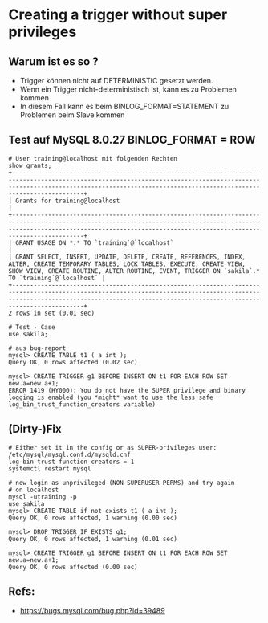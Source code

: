 # Creating a trigger without super privileges 

## Warum ist es so ? 

  * Trigger können nicht auf DETERMINISTIC gesetzt werden. 
  * Wenn ein Trigger nicht-deterministisch ist, kann es zu Problemen kommen
  * In diesem Fall kann es beim BINLOG_FORMAT=STATEMENT zu Problemen beim Slave kommen

## Test auf MySQL 8.0.27 BINLOG_FORMAT = ROW 

```
# User training@localhost mit folgenden Rechten 
show grants;
+--------------------------------------------------------------------------------------------------------------------------------------------------------------------------------------------------------------------------------------+
| Grants for training@localhost                                                                                                                                                                                                        |
+--------------------------------------------------------------------------------------------------------------------------------------------------------------------------------------------------------------------------------------+
| GRANT USAGE ON *.* TO `training`@`localhost`                                                                                                                                                                                         |
| GRANT SELECT, INSERT, UPDATE, DELETE, CREATE, REFERENCES, INDEX, ALTER, CREATE TEMPORARY TABLES, LOCK TABLES, EXECUTE, CREATE VIEW, SHOW VIEW, CREATE ROUTINE, ALTER ROUTINE, EVENT, TRIGGER ON `sakila`.* TO `training`@`localhost` |
+--------------------------------------------------------------------------------------------------------------------------------------------------------------------------------------------------------------------------------------+
2 rows in set (0.01 sec)

# Test - Case 
use sakila;

# aus bug-report 
mysql> CREATE TABLE t1 ( a int );
Query OK, 0 rows affected (0.02 sec)

mysql> CREATE TRIGGER g1 BEFORE INSERT ON t1 FOR EACH ROW SET new.a=new.a+1;
ERROR 1419 (HY000): You do not have the SUPER privilege and binary logging is enabled (you *might* want to use the less safe log_bin_trust_function_creators variable)
```

## (Dirty-)Fix 

```
# Either set it in the config or as SUPER-privileges user:
/etc/mysql/mysql.conf.d/mysqld.cnf 
log-bin-trust-function-creators = 1 
systemctl restart mysql

# now login as unprivileged (NON SUPERUSER PERMS) and try again
# on localhost
mysql -utraining -p 
use sakila
mysql> CREATE TABLE if not exists t1 ( a int );
Query OK, 0 rows affected, 1 warning (0.00 sec)

mysql> DROP TRIGGER IF EXISTS g1;
Query OK, 0 rows affected, 1 warning (0.01 sec)

mysql> CREATE TRIGGER g1 BEFORE INSERT ON t1 FOR EACH ROW SET new.a=new.a+1;
Query OK, 0 rows affected (0.00 sec)
```

## Refs:

  * https://bugs.mysql.com/bug.php?id=39489
